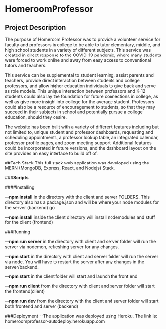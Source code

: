 # HomeroomProfessor

## Project Description

The purpose of Homeroom Professor was to provide a volunteer service for faculty and professors in college to be able to tutor elementary, middle, and high school students in a variety of different subjects. This service was created in direct response to the COVID-19 pandemic, where many students were forced to work online and away from easy access to conventional tutors and teachers.

 This service can be supplemental to student learning, assist parents and teachers, provide direct interaction between students and college professors, and allow higher education individuals to give back and serve as role models. This unique interaction between professors and K-12 students could also lay the foundation for future connections in college, as well as give more insight into college for the average student. Professors could also be a resource of encouragement to students, so that they may succeed in their subjects in school and potentially pursue a college education, should they desire.

The website has been built with a variety of different features including but not limited to, unique student and professor dashboards, requesting and scheduling appointments, a professor lookup table, an integrated calendar, professor profile pages, and zoom meeting support. Additional features could be incorporated in future versions, and the dashboard layout on the site provides an easy interface to build off of. 

##Tech Stack
This full stack web application was developed using the MERN (MongoDB, Express, React, and Nodejs) Stack.


###**Scripts**

####Installing 

--**npm install** in the directory with the client and server FOLDERS. This directory also has a package.json and will be where your node modules for the server (backend) go.

--**npm install** inside the client directory will install nodemodules and stuff for the client (frontend)

###Running 

--**npm run server** in the directory with client and server folder will run the server via nodemon, refreshing server for any changes. 

--**npm start** in the directory with client and server folder will run the server via node. You will have to restart the server after any changes in the server/backend. 

--**npm start** in the client folder will start and launch the front end


--**npm run client** from the directory with client and server folder will start the frontend(client)

--**npm run dev** from the directory with the client and server folder will start both frontend and server (backend)

###Deployment
--The application was deployed using Heroku. The link is: homeroomprofessor-autodeploy.herokuapp.com
